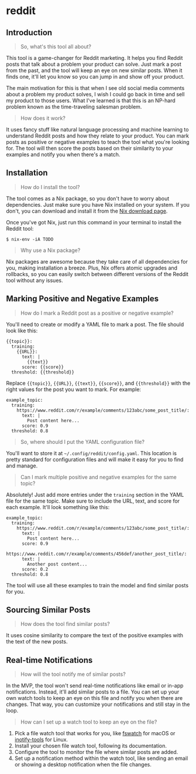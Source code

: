 # reddit

## Introduction

> So, what's this tool all about?

This tool is a game-changer for Reddit marketing. It helps you find Reddit posts that talk about a problem your product can solve. Just mark a post from the past, and the tool will keep an eye on new similar posts. When it finds one, it'll let you know so you can jump in and show off your product.

The main motivation for this is that when I see old social media comments about a problem my product solves, I wish I could go back in time and sell my product to those users. What I've learned is that this is an NP-hard problem known as the time-traveling salesman problem.

> How does it work?

It uses fancy stuff like natural language processing and machine learning to understand Reddit posts and how they relate to your product. You can mark posts as positive or negative examples to teach the tool what you're looking for. The tool will then score the posts based on their similarity to your examples and notify you when there's a match.

## Installation

> How do I install the tool?

The tool comes as a Nix package, so you don't have to worry about dependencies. Just make sure you have Nix installed on your system. If you don't, you can download and install it from the [Nix download page](https://nixos.org/download.html).

Once you've got Nix, just run this command in your terminal to install the Reddit tool:

```
$ nix-env -iA TODO
```

> Why use a Nix package?

Nix packages are awesome because they take care of all dependencies for you, making installation a breeze. Plus, Nix offers atomic upgrades and rollbacks, so you can easily switch between different versions of the Reddit tool without any issues.

## Marking Positive and Negative Examples

> How do I mark a Reddit post as a positive or negative example?

You'll need to create or modify a YAML file to mark a post. The file should look like this:

```
{{topic}}:
  training:
    {{URL}}:
      text: |
        {{text}}
      score: {{score}}
  threshold: {{threshold}}
```

Replace `{{topic}}`, `{{URL}}`, `{{text}}`, `{{score}}`, and `{{threshold}}` with the right values for the post you want to mark. For example:

```
example_topic:
  training:
    https://www.reddit.com/r/example/comments/123abc/some_post_title/:
      text: |
        Post content here...
      score: 0.9
  threshold: 0.8
```

> So, where should I put the YAML configuration file?

You'll want to store it at `~/.config/reddit/config.yaml`. This location is pretty standard for configuration files and will make it easy for you to find and manage.

> Can I mark multiple positive and negative examples for the same topic?

Absolutely! Just add more entries under the `training` section in the YAML file for the same topic. Make sure to include the URL, text, and score for each example. It'll look something like this:

```
example_topic:
  training:
    https://www.reddit.com/r/example/comments/123abc/some_post_title/:
      text: |
        Post content here...
      score: 0.9
    https://www.reddit.com/r/example/comments/456def/another_post_title/:
      text: |
        Another post content...
      score: 0.2
  threshold: 0.8
```

The tool will use all these examples to train the model and find similar posts for you.

## Sourcing Similar Posts

> How does the tool find similar posts?

It uses cosine similarity to compare the text of the positive examples with the text of the new posts.

## Real-time Notifications

> How will the tool notify me of similar posts?

In the MVP, the tool won't send real-time notifications like email or in-app notifications. Instead, it'll add similar posts to a file. You can set up your own watch tools to keep an eye on this file and notify you when there are changes. That way, you can customize your notifications and still stay in the loop.

> How can I set up a watch tool to keep an eye on the file?

1. Pick a file watch tool that works for you, like [fswatch](https://emcrisostomo.github.io/fswatch/) for macOS or [inotify-tools](https://github.com/inotify-tools/inotify-tools/wiki) for Linux.
2. Install your chosen file watch tool, following its documentation.
3. Configure the tool to monitor the file where similar posts are added.
4. Set up a notification method within the watch tool, like sending an email or showing a desktop notification when the file changes.

